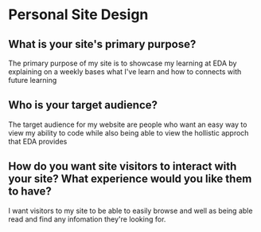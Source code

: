 # Personal Site Design

## What is your site's primary purpose?
The primary purpose of my site is to showcase my learning at EDA by explaining on a weekly bases what I've learn and how to connects with future learning

## Who is your target audience?
The target audience for my website are people who want an easy way to view my ability to code while also being able to view the hollistic approch that EDA provides

## How do you want site visitors to interact with your site? What experience would you like them to have?
I want visitors to my site to be able to easily browse and well as being able read and find any infomation they're looking for.


